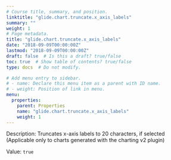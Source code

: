 ```yaml
---
# Course title, summary, and position.
linktitle: "glide.chart.truncate.x_axis_labels"
summary: ""
weight: 1
# Page metadata.
title: "glide.chart.truncate.x_axis_labels"
date: "2018-09-09T00:00:00Z"
lastmod: "2018-09-09T00:00:00Z"
draft: false  # Is this a draft? true/false
toc: true  # Show table of contents? true/false
type: docs  # Do not modify.

# Add menu entry to sidebar.
# - name: Declare this menu item as a parent with ID name.
# - weight: Position of link in menu.
menu:
  properties:
    parent: Properties
    name: "glide.chart.truncate.x_axis_labels"
    weight: 1
---
```


Description: Truncates x-axis labels to 20 characters, if selected (Applicable only to charts generated with the charting v2 plugin)


Value: `true`